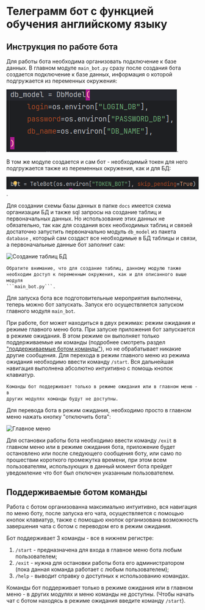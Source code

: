 # Телеграмм бот с функцией обучения английскому языку

## Инструкция по работе бота

Для работы бота необходима организовать подключение к базе данных. В главном
модуле ```main_bot.py``` сразу после создания бота создается подключение к
базе данных, информация о которой подгружается из переменных окружения:

![Данные для создания подключения к БД](docs/images/connect_to_db.png).

В том же модуле создается и сам бот - необходимый токен для него
подгружается также из переменных окружения, как и для БД:

![Создание бота](docs/images/creating_bot.png).

Для создании схемы базы данных в папке ```docs``` имеется схема организации
БД и также sql запросы на создание таблиц и первоначальных данных. Но
использование этих данных не обязательно, так как для создания всех
необходимых таблиц и связей достаточно запустить первоначально модуль
```db_model```  из пакета ```database``` , который сам создаст все 
необходимые в БД таблицы и связи, а первоначальные данные бот 
заполнит сам:

![Создание таблиц БД](docs/images/creating_tables.png)

    Обратите внимание, что для создание таблиц, данному модулю также 
    необходим доступ к переменным окружения, как и для описанного выше модуля 
    ```main_bot.py```.

Для запуска бота все подготовительные мероприятия выполнены, теперь
можно бот запускать. Запуск его осуществляется запуском главного
модуля ```main_bot```.

При работе, бот может находиться в двух
режимах: режим ожидания и режиме главного меню бота. При запуске приложения 
бот запускается в режиме ожидания. В
этом режиме он выполняет только поддерживаемые им команды (подробнее
смотреть
раздел ["поддерживаемые ботом команды"](#поддерживаемые-ботом-команды)), но
не обрабатывает никакие другие сообщения. Для перехода в 
режим главного меню из режима
ожидания необходимо ввести команду ```/start```. Вся дальнейшая навигация
выполнена абсолютно интуитивно с помощь кнопок клавиатур.

    Команды бот поддерживает только в режиме ожидания или в главном меню - в 
    других модулях команды будут не доступны.

Для перевода бота в режим ожидания, необходимо просто в главном меню нажать
кнопку "отключить бота":

![Главное меню](docs/images/main_menu.png)

Для остановки работы бота необходимо ввести команду ```/exit``` в главном
меню или в режиме ожидания бота, приложение будет остановлено или после
следующего сообщения боту, или само по прошествии короткого промежутка
времени, при этом всем пользователям, использующих в данный момент бота
прейдет уведомление что бот был отключен указанным пользователем.

## Поддерживаемые ботом команды

Работа с ботом организованна максимально интуитивно, вся навигация
по меню боту, после запуска его чата, осуществляется с помощью кнопок
клавиатур, также с помощью кнопок организована возможность завершения чата
с ботом с переводом его в режим ожидания.

Бот поддерживает 3 команды - все в нижнем регистре:

1) ```/start``` - предназначена для входа в главное меню бота любым
   пользователем;
2) ```/exit``` - нужна для остановки работы бота его администратором (пока
   данная команда работает с любым пользователем);
3) ```/help``` - выводит справку о доступных к использованию командах.


Команды бот поддерживает только в режиме ожидания или в главном меню - в 
других модулях и меню команды не доступны. (Чтобы начать чат с ботом 
находясь в режиме ожидания введите команду ```/start```).